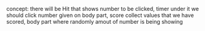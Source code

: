 <!-- Bubble Game - JavaScript-->

concept: 
there will be Hit that shows number to be clicked,
timer under it we should click number given on body part, score collect values that we have scored, body part where randomly amout of number is being showing